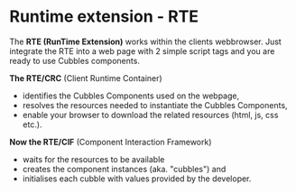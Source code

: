 # Runtime extension - RTE

The **RTE \(RunTime Extension\)** works within the clients webbrowser. Just integrate the RTE into a web page with 2 simple script tags and you are ready to use Cubbles components.

**The RTE/CRC** \(Client Runtime Container\)

* identifies the Cubbles Components used on the webpage,
* resolves the resources needed to instantiate the Cubbles Components,
* enable your browser to download the related resources \(html, js, css etc.\).

**Now the RTE/CIF** \(Component Interaction Framework\)

* waits for the resources to be available
* creates the component instances \(aka. "cubbles"\) and
* initialises each cubble with values provided by the developer.
